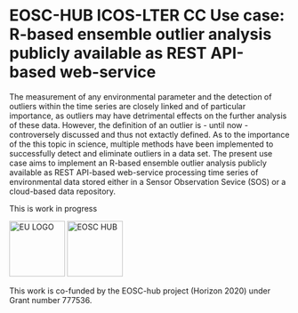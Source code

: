# EOSC-HUB ICOS-LTER CC Use case: R-based ensemble outlier analysis publicly available as REST API-based web-service

The measurement of any environmental parameter and the detection of outliers within the time
series are closely linked and of particular importance, as outliers may have detrimental effects on the
further analysis of these data. However, the definition of an outlier is - until now - controversely
discussed and thus not extactly defined. As to the importance of the this topic in science, multiple
methods have been implemented to successfully detect and eliminate outliers in a data set.
The present use case aims to implement an R-based ensemble outlier analysis publicly available as
REST API-based web-service processing time series of environmental data stored either in a Sensor
Observation Sevice (SOS) or a cloud-based data repository. 

This is work in progress

<p float="left">
	<img src="https://www.egi.eu/wp-content/uploads/2020/01/eu-logo.jpeg" alt="EU LOGO" height="100"> 
	<img src="https://www.egi.eu/wp-content/uploads/2020/01/eosc-hub-v-web.png"  alt="EOSC HUB" height="100"> 
</p>

This work is co-funded by the EOSC-hub project (Horizon 2020) under Grant number 777536.  
